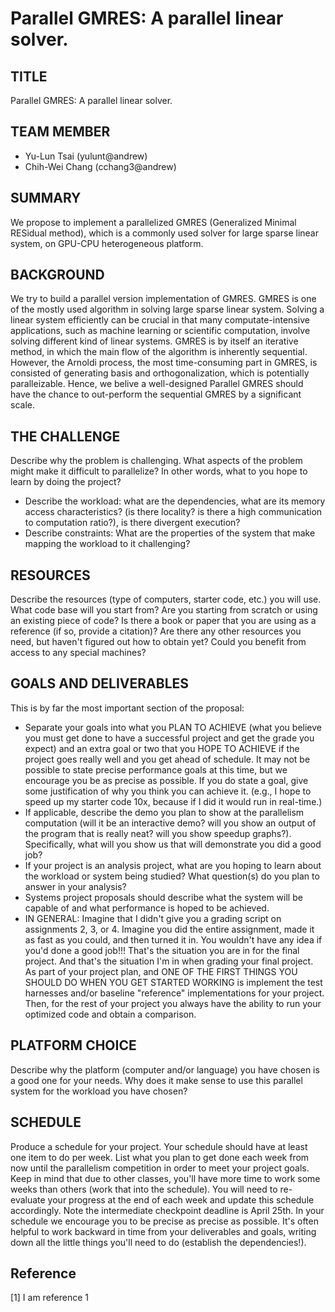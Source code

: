 Parallel GMRES: A parallel linear solver.
============

## TITLE

Parallel GMRES: A parallel linear solver.

## TEAM MEMBER

- Yu-Lun Tsai (yulunt@andrew)
- Chih-Wei Chang (cchang3@andrew)

## SUMMARY

We propose to implement a parallelized GMRES (Generalized Minimal RESidual
method), which is a commonly used solver for large sparse linear system, on
GPU-CPU heterogeneous platform.

## BACKGROUND

We try to build a parallel version implementation of GMRES. GMRES is one of the
mostly used algorithm in solving large sparse linear system. Solving a linear
system efficiently can be crucial in that many computate-intensive applications,
such as machine learning or scientific computation, involve solving different
kind of linear systems. GMRES is by itself an iterative method, in which the
main flow of the algorithm is inherently sequential. However, the Arnoldi
process, the most time-consuming part in GMRES, is consisted of generating basis
and orthogonalization, which is potentially paralleizable. Hence, we belive a
well-designed Parallel GMRES should have the chance to out-perform the
sequential GMRES by a significant scale.

<!-- If your project involves accelerating a compute-intensive application, describe -->
<!-- the application or piece of the application you are going to implement in more -->
<!-- detail. This description need only be a few paragraphs. It might be helpful to -->
<!-- include a block diagram or pseudocode of the basic idea. An important detail is -->
<!-- what aspects of the problem might benefit from parallelism? and why? -->


## THE CHALLENGE

Describe why the problem is challenging. What aspects of the problem might make
it difficult to parallelize? In other words, what to you hope to learn by doing
the project?

- Describe the workload: what are the dependencies, what are its memory access
  characteristics? (is there locality? is there a high communication to
  computation ratio?), is there divergent execution?
- Describe constraints: What are the properties of the system that make mapping
  the workload to it challenging?

## RESOURCES
Describe the resources (type of computers, starter code, etc.) you will use.
What code base will you start from? Are you starting from scratch or using an
existing piece of code? Is there a book or paper that you are using as a
reference (if so, provide a citation)? Are there any other resources you need,
but haven't figured out how to obtain yet? Could you benefit from access to any
special machines?

## GOALS AND DELIVERABLES

This is by far the most important section of the proposal:

- Separate your goals into what you PLAN TO ACHIEVE (what you believe you must
  get done to have a successful project and get the grade you expect) and an
  extra goal or two that you HOPE TO ACHIEVE if the project goes really well and
  you get ahead of schedule. It may not be possible to state precise performance
  goals at this time, but we encourage you be as precise as possible. If you do
  state a goal, give some justification of why you think you can achieve it.
  (e.g., I hope to speed up my starter code 10x, because if I did it would run
  in real-time.)
- If applicable, describe the demo you plan to show at the parallelism
  computation (will it be an interactive demo? will you show an output of the
  program that is really neat? will you show speedup graphs?). Specifically,
  what will you show us that will demonstrate you did a good job?
- If your project is an analysis project, what are you hoping to learn about the
  workload or system being studied? What question(s) do you plan to answer in
  your analysis?
- Systems project proposals should describe what the system will be capable of
  and what performance is hoped to be achieved.
- IN GENERAL: Imagine that I didn't give you a grading script on assignments 2,
  3, or 4. Imagine you did the entire assignment, made it as fast as you could,
  and then turned it in. You wouldn't have any idea if you'd done a good job!!!
  That's the situation you are in for the final project. And that's the
  situation I'm in when grading your final project. As part of your project
  plan, and ONE OF THE FIRST THINGS YOU SHOULD DO WHEN YOU GET STARTED WORKING
  is implement the test harnesses and/or baseline "reference" implementations
  for your project. Then, for the rest of your project you always have the
  ability to run your optimized code and obtain a comparison.

## PLATFORM CHOICE
Describe why the platform (computer and/or language) you have chosen is a good
one for your needs. Why does it make sense to use this parallel system for the
workload you have chosen?

## SCHEDULE
Produce a schedule for your project. Your schedule should have at least one item
to do per week. List what you plan to get done each week from now until the
parallelism competition in order to meet your project goals. Keep in mind that
due to other classes, you'll have more time to work some weeks than others (work
that into the schedule). You will need to re-evaluate your progress at the end
of each week and update this schedule accordingly. Note the intermediate
checkpoint deadline is April 25th. In your schedule we encourage you to be
precise as precise as possible. It's often helpful to work backward in time from
your deliverables and goals, writing down all the little things you'll need to
do (establish the dependencies!).

## Reference

[1] I am reference 1

<!-- ## Welcome to GitHub Pages -->

<!-- You can use the [editor on GitHub](https://github.com/stormysun513/pcap-final/edit/gh-pages/README.md) to maintain and preview the content for your website in Markdown files. -->

<!-- Whenever you commit to this repository, GitHub Pages will run [Jekyll](https://jekyllrb.com/) to rebuild the pages in your site, from the content in your Markdown files. -->

<!-- ### Markdown -->

<!-- Markdown is a lightweight and easy-to-use syntax for styling your writing. It includes conventions for -->

<!-- ```markdown -->
<!-- Syntax highlighted code block -->

<!-- # Header 1 -->
<!-- ## Header 2 -->
<!-- ### Header 3 -->

<!-- - Bulleted -->
<!-- - List -->

<!-- 1. Numbered -->
<!-- 2. List -->

<!-- **Bold** and _Italic_ and `Code` text -->

<!-- [Link](url) and ![Image](src) -->
<!-- ``` -->

<!-- For more details see [GitHub Flavored Markdown](https://guides.github.com/features/mastering-markdown/). -->

<!-- ### Jekyll Themes -->

<!-- Your Pages site will use the layout and styles from the Jekyll theme you have selected in your [repository settings](https://github.com/stormysun513/pcap-final/settings). The name of this theme is saved in the Jekyll `_config.yml` configuration file. -->

<!-- ### Support or Contact -->

<!-- Having trouble with Pages? Check out our [documentation](https://help.github.com/categories/github-pages-basics/) or [contact support](https://github.com/contact) and we’ll help you sort it out. -->
